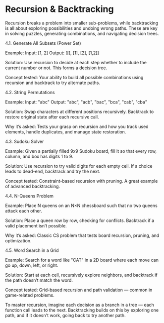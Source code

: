 # Recursion & Backtracking

Recursion breaks a problem into smaller sub-problems, while backtracking is all about exploring possibilities and undoing wrong paths. These are key in solving puzzles, generating combinations, and navigating decision trees.

4.1. Generate All Subsets (Power Set)

Example:
Input: [1, 2]
Output: [[], [1], [2], [1,2]]

Solution:
Use recursion to decide at each step whether to include the current number or not. This forms a decision tree.

Concept tested:
Your ability to build all possible combinations using recursion and backtrack to try alternate paths.

4.2. String Permutations

Example:
Input: "abc"
Output: "abc", "acb", "bac", "bca", "cab", "cba"

Solution:
Swap characters at different positions recursively. Backtrack to restore original state after each recursive call.

Why it’s asked:
Tests your grasp on recursion and how you track used elements, handle duplicates, and manage state restoration.


4.3. Sudoku Solver

Example:
Given a partially filled 9x9 Sudoku board, fill it so that every row, column, and box has digits 1 to 9.

Solution:
Use recursion to try valid digits for each empty cell. If a choice leads to dead-end, backtrack and try the next.

Concept tested:
Constraint-based recursion with pruning. A great example of advanced backtracking.


4.4. N-Queens Problem

Example:
Place N queens on an N×N chessboard such that no two queens attack each other.

Solution:
Place a queen row by row, checking for conflicts. Backtrack if a valid placement isn’t possible.

Why it’s asked:
Classic CS problem that tests board recursion, pruning, and optimization.


4.5. Word Search in a Grid

Example:
Search for a word like "CAT" in a 2D board where each move can go up, down, left, or right.

Solution:
Start at each cell, recursively explore neighbors, and backtrack if the path doesn’t match the word.

Concept tested:
Grid-based recursion and path validation — common in game-related problems.


To master recursion, imagine each decision as a branch in a tree — each function call leads to the next. Backtracking builds on this by exploring one path, and if it doesn't work, going back to try another path.
